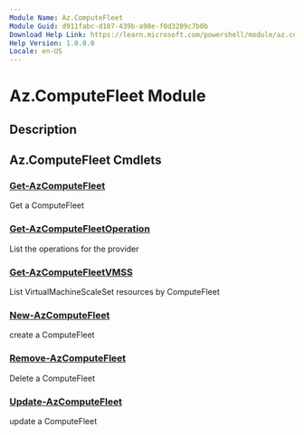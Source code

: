 ```yaml
---
Module Name: Az.ComputeFleet
Module Guid: d911fabc-d107-439b-a98e-f0d3289c7b0b
Download Help Link: https://learn.microsoft.com/powershell/module/az.computefleet
Help Version: 1.0.0.0
Locale: en-US
---
```


# Az.ComputeFleet Module
## Description


## Az.ComputeFleet Cmdlets
### [Get-AzComputeFleet](Get-AzComputeFleet.md)
Get a ComputeFleet

### [Get-AzComputeFleetOperation](Get-AzComputeFleetOperation.md)
List the operations for the provider

### [Get-AzComputeFleetVMSS](Get-AzComputeFleetVMSS.md)
List VirtualMachineScaleSet resources by ComputeFleet

### [New-AzComputeFleet](New-AzComputeFleet.md)
create a ComputeFleet

### [Remove-AzComputeFleet](Remove-AzComputeFleet.md)
Delete a ComputeFleet

### [Update-AzComputeFleet](Update-AzComputeFleet.md)
update a ComputeFleet

